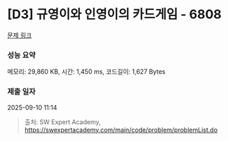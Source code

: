 # [D3] 규영이와 인영이의 카드게임 - 6808 

[문제 링크](https://swexpertacademy.com/main/code/problem/problemDetail.do?contestProbId=AWgv9va6HnkDFAW0) 

### 성능 요약

메모리: 29,860 KB, 시간: 1,450 ms, 코드길이: 1,627 Bytes

### 제출 일자

2025-09-10 11:14



> 출처: SW Expert Academy, https://swexpertacademy.com/main/code/problem/problemList.do